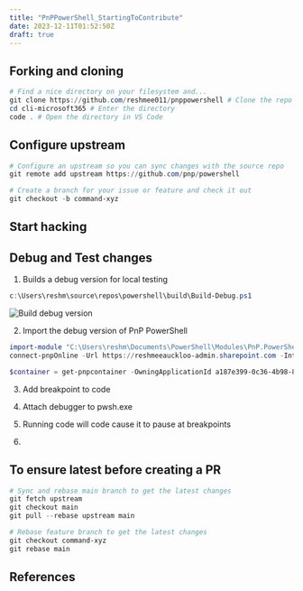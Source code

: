 ```yaml
---
title: "PnPPowerShell_StartingToContribute"
date: 2023-12-11T01:52:50Z
draft: true
---
```


## Forking and cloning 

```powershell
# Find a nice directory on your filesystem and...    
git clone https://github.com/reshmee011/pnppowershell # Clone the repo    
cd cli-microsoft365 # Enter the directory    
code . # Open the directory in VS Code
```

## Configure upstream

```powershell
# Configure an upstream so you can sync changes with the source repo
git remote add upstream https://github.com/pnp/powershell

# Create a branch for your issue or feature and check it out
git checkout -b command-xyz
```

## Start hacking

## Debug and Test changes

1. Builds a debug version for local testing  

```powershell
c:\Users\reshm\source\repos\powershell\build\Build-Debug.ps1
```

![Build debug version](../images/PnPPowerShell_StartingToContribute/BuildDebug.png)

2. Import the debug version of PnP PowerShell

```powershell
import-module "C:\Users\reshm\Documents\PowerShell\Modules\PnP.PowerShell\PnP.PowerShell.psd1"
connect-pnpOnline -Url https://reshmeeauckloo-admin.sharepoint.com -Interactive

$container = get-pnpcontainer -OwningApplicationId a187e399-0c36-4b98-8f04-1edc167a0996
```
3. Add breakpoint to code

4. Attach debugger to pwsh.exe 

5. Running code will code cause it to pause at breakpoints 
1. 
## To ensure latest before creating a PR

```powershell
# Sync and rebase main branch to get the latest changes
git fetch upstream
git checkout main
git pull --rebase upstream main

# Rebase feature branch to get the latest changes
git checkout command-xyz
git rebase main
```

## References

